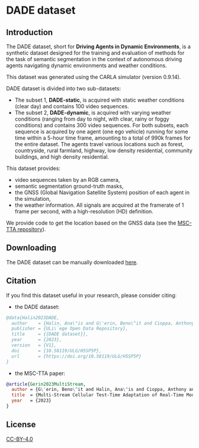 # DADE dataset 

## Introduction

The DADE dataset, short for **Driving Agents in Dynamic Environments**, is a synthetic dataset designed for the training and evaluation of methods for the task of semantic segmentation in the context of autonomous driving agents navigating dynamic environments and weather conditions. 

This dataset was generated using the CARLA simulator (version 0.9.14). 

DADE dataset is divided into two sub-datasets: 
- The subset 1, **DADE-static**, is acquired with static weather conditions (clear day) and contains 100 video sequences.
- The subset 2, **DADE-dynamic**, is acquired with varying weather conditions (ranging from day to night, with clear, rainy or foggy conditions) and contains 300 video sequences.
For both subsets, each sequence is acquired by one agent (one ego vehicle) running for some time within a 5-hour time frame, amounting to a total of 990k frames for the entire dataset. The agents travel various locations such as forest, countryside, rural farmland, highway, low density residential, community buildings, and high density residential.

This dataset provides:
- video sequences taken by an RGB camera,
- semantic segmentation ground-truth masks,
- the GNSS (Global Navigation Satellite System) position of each agent in the simulation,
- the weather information.
All signals are acquired at the framerate of 1 frame per second, with a high-resolution (HD) definition.

We provide code to get the location based on the GNSS data (see the [MSC-TTA repository](https://github.com/ULiege-driving/MSC-TTA)). 

## Downloading

The DADE dataset can be manually downloaded [here](https://dataverse.uliege.be/dataset.xhtml?persistentId=doi:10.58119/ULG/H5SP5P).

## Citation

If you find this dataset useful in your research, please consider citing:

- the DADE dataset:
```bibtex
@data{Halin2023DADE,
  author    = {Halin, Ana\"is and G\'erin, Beno\^it and Cioppa, Anthony and Henry, Maxim and Ghanem, Bernard and Macq, Beno\^it and De Vleeschouwer, Christophe and Van Droogenbroeck, Marc},
  publisher = {ULi\`ege Open Data Repository},
  title     = {{DADE dataset}},
  year      = {2023},
  version   = {V1},
  doi       = {10.58119/ULG/H5SP5P},
  url       = {https://doi.org/10.58119/ULG/H5SP5P}
}
```
- the MSC-TTA paper: 
```bibtex
@article{Gerin2023MultiStream,
  author = {G\'erin, Beno\^it and Halin, Ana\"is and Cioppa, Anthony and Henry, Maxim and Ghanem, Bernard and Macq, Beno\^it and De Vleeschouwer, Christophe and Van Droogenbroeck, Marc},
  title  = {Multi-Stream Cellular Test-Time Adaptation of Real-Time Models Evolving in Dynamic Environments},
  year   = {2023}
}
```

## License
[CC-BY-4.0](https://github.com/ULiege-driving/DADE/blob/main/LICENSE)
